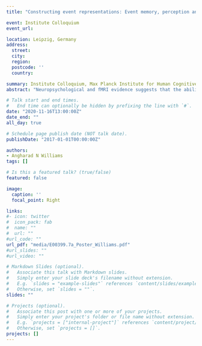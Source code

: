 ```yaml
---
title: "Constructing event representations: Event memory, perception and imagination"

event: Institute Colloquium
event_url: 

location: Leipzig, Germany
address:
  street: 
  city: 
  region: 
  postcode: ''
  country: 

summary: Institute Colloquium, Max Planck Institute for Human Cognitive and Brain Sciences
abstract: "Neuropsychological and fMRI evidence suggests that the ability to vividly remember our personal past, and imagine future scenarios, involves two closely connected regions: the hippocampus and ventromedial prefrontal cortex (vmPFC). Despite evidence of a direct anatomical connection from hippocampus to vmPFC, it is unknown whether hippocampal-vmPFC structural connectivity supports both past and future-oriented episodic thinking. I will report a novel association between white matter microstructure of the pre-commissural fornix and episodic past and future thinking. Thus, elucidating a potential anatomical mechanism by which direct hippocampal-to-vmPFC connectivity supports constructive episodic processing. These findings provide support for the idea of a ‘core’ network supporting both the re-construction of autobiographical events and the construction of hypothetical personal future events (Benoit & Schacter, 2015). This indicates that individual differences in structural connectivity are important for how richly people can “mentally roam at will over what has happened, as readily as over what might happen” (Tulving, 2002). Additionally, perhaps a common neurocognitive network supports the construction of event representations for autobiographical memory and online scene construction. I will report other work on the construction of internal scene representations and hippocampal subfield volumes. I hope to convince you of the value of zooming in with ultra-high-resolution imaging for precise anatomical characterisation, as well as zooming out to look at structural neuroanatomical networks and the importance of broader network understanding."

# Talk start and end times.
#   End time can optionally be hidden by prefixing the line with `#`.
date: "2020-11-16T13:00:00Z"
date_end: ""
all_day: true

# Schedule page publish date (NOT talk date).
publishDate: "2017-01-01T00:00:00Z"

authors: 
- Angharad N Williams
tags: []

# Is this a featured talk? (true/false)
featured: false

image:
  caption: ''
  focal_point: Right

links:
#- icon: twitter
#  icon_pack: fab
#  name: ""
#  url: ""
#url_code: ""
url_pdf: "media/E00399.7a_Poster_Williams.pdf"
#url_slides: ""
#url_video: ""

# Markdown Slides (optional).
#   Associate this talk with Markdown slides.
#   Simply enter your slide deck's filename without extension.
#   E.g. `slides = "example-slides"` references `content/slides/example-slides.md`.
#   Otherwise, set `slides = ""`.
slides: ""

# Projects (optional).
#   Associate this post with one or more of your projects.
#   Simply enter your project's folder or file name without extension.
#   E.g. `projects = ["internal-project"]` references `content/project/deep-learning/index.md`.
#   Otherwise, set `projects = []`.
projects: []
---
```


